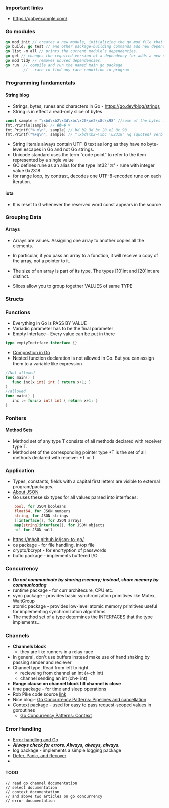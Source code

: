 ### Important links 
* https://gobyexample.com/ 

### Go modules  
```go
go mod init // creates a new module, initializing the go.mod file that describes it.
go build; go test // and other package-building commands add new dependencies to go.mod as needed.
go list -m all // prints the current module’s dependencies.
go get // changes the required version of a dependency (or adds a new dependency).
go mod tidy // removes unused dependencies.
go run  // compile and run the named main go package 
        // --race to find any race condition in program 
```

### Programming fundamentals

#### String blog
* Strings, bytes, runes and characters in Go - https://go.dev/blog/strings 
* String is in effect a read-only slice of bytes
```go
const sample = "\xbd\xb2\x3d\xbc\x20\xe2\x8c\x98" //some of the bytes in the sample string are not valid ASCII, not even valid UTF-8
fmt.Println(sample) // ��=� ⌘
fmt.Printf("% x\n", sample) // bd b2 3d bc 20 e2 8c 98
fmt.Printf("%+q\n", sample) // "\xbd\xb2=\xbc \u2318" %q (quoted) verb will escape any non-printable byte sequences in a string
```
* String literals always contain UTF-8 text as long as they have no byte-level escapes in Go and not Go strings. 
* Unicode standard uses the term “code point” to refer to the item represented by a single value
* GO defines rune as an alias for the type int32 
    '⌘' - rune with integer value 0x2318
* for range loop, by contrast, decodes one UTF-8-encoded rune on each iteration.

#### iota 
* It is reset to 0 whenever the reserved word const appears in the source

### Grouping Data

#### Arrays
* Arrays are values. Assigning one array to another copies all the elements.
* In particular, if you pass an array to a function, it will receive a copy of the array, not a pointer to it.
* The size of an array is part of its type. The types [10]int and [20]int are distinct.

 * Slices allow you to group together VALUES of same TYPE

 ### Structs

 ### Functions
 * Everything in Go is PASS BY VALUE
 * Variadic parameter has to be the final parameter
 * Empty Interface - Every value can be put in there 
 ```go
 type emptyInetrface interface {}
 ```
 * [Compostion in Go](https://www.ardanlabs.com/blog/2015/09/composition-with-go.html)
 * Nested function declaration is not allowed in Go. But you can assign them to a variable like expression
 ```go
 //Not allowed
func main() {
    func inc(x int) int { return x+1; }
}
//allowed
func main() {
    inc := func(x int) int { return x+1; }
}

 ```

### Poniters
#### Method Sets 
* Method set of any type T consists of all methods declared with receiver type T.
* Method set of the corresponding pointer type *T is the set of all methods declared with receiver *T or T


### Application
 * Types, constants, fields with a capital first letters are visible to external program/packages.
 * [About JSON](https://htmlpreview.github.io/?https://github.com/GoesToEleven/golang-web-dev/blob/master/040_json/README.html)
* Go uses these six types for all values parsed into interfaces:
```go
    bool, for JSON booleans
    float64, for JSON numbers
    string, for JSON strings
    []interface{}, for JSON arrays
    map[string]interface{}, for JSON objects
    nil for JSON null
```
* https://mholt.github.io/json-to-go/ 
* os package - for file handling, in/op file
* crypto/bcrypt - for encrtyption of passwords 
* bufio package - implements buffered I/O 

### Concurrency
* _**Do not communicate by sharing memory; instead, share memory by communicating**_
* runtime package - for curr architecure, CPU etc.
* sync package - provides basic synchronization primitives like Mutex, WaitGroup
* atomic package - provides low-level atomic memory primitives useful for implementing synchronization algorithms
* The method set of a type determines the INTERFACES that the type implements...

### Channels
* **Channels block**
    * they are like runners in a relay race
* In general, don't use buffers instead make use of hand shaking by passing sender and reciever
* Channel type. Read from left to right.
    * recieveing from channel an int (<-ch int)
    * channel sending an int (ch<- int)
* **Range clause on channel block till channel is close**
* time package -  for time and sleep operations 
* Rob Pike code source [link](https://talks.golang.org/2012/concurrency.slide#25)
* Nice blog:- [Go Concurrency Patterns: Pipelines and cancellation](https://blog.golang.org/pipelines)
* Context package - used for easy to pass request-scoped values in goroutines
    * [Go Concurrency Patterns: Context](https://go.dev/blog/context)

### Error Handling
* [Error handling and Go](https://go.dev/blog/error-handling-and-go)
* _**Always check for errors. Always, always, always.**_
* log package - implements a simple logging package
* [Defer, Panic, and Recover](https://go.dev/blog/defer-panic-and-recover)
*


#### TODO
    // read go channel documentation
    // select documentation
    // context documentation
    // and above two articles on go concurrency
    // error documentation
    
    